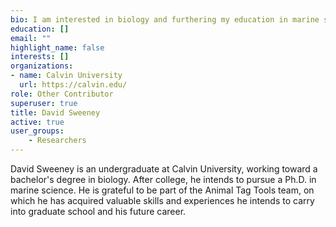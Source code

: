 ```yaml
---
bio: I am interested in biology and furthering my education in marine science.
education: []
email: ""
highlight_name: false
interests: []
organizations:
- name: Calvin University
  url: https://calvin.edu/
role: Other Contributor
superuser: true
title: David Sweeney
active: true
user_groups:
    - Researchers
---
```

David Sweeney is an undergraduate at Calvin University, working toward a bachelor's degree in biology. After college, he intends to pursue a Ph.D. in marine science. He is grateful to be part of the Animal Tag Tools team, on which he has acquired valuable skills and experiences he intends to carry into graduate school and his future career.